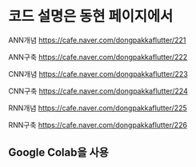 # 코드 설명은 동현 페이지에서
ANN개념 https://cafe.naver.com/dongpakkaflutter/221 

ANN구축 https://cafe.naver.com/dongpakkaflutter/222 

CNN개념 https://cafe.naver.com/dongpakkaflutter/223 

CNN구축 https://cafe.naver.com/dongpakkaflutter/224 

RNN개념 https://cafe.naver.com/dongpakkaflutter/225 

RNN구축 https://cafe.naver.com/dongpakkaflutter/226 

## Google Colab을 사용
